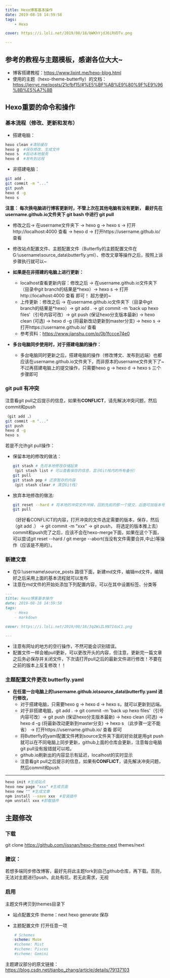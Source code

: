 ```yaml
---
title: Hexo博客基本操作
date: 2019-08-18 14:59:58
tags: 
	- Hexo

cover: https://i.loli.net/2019/08/18/bWKhYjdJ6iRVDTv.png

---
```


## 参考的教程与主题模板，感谢各位大大~

- 博客搭建教程：https://www.lixint.me/hexo-blog.html
- 使用的主题（hexo-theme-butterfly）的文档：https://jerryc.me/posts/21cfbf15/#%E5%BF%AB%E9%80%9F%E9%96%8B%E5%A7%8B

## Hexo重要的命令和操作

### 基本流程（修改、更新和发布）
- 搭建电脑：
```bash
hexo clean #清除缓存
hexo g  #保存修改，生成文件
hexo s  #启动本地服务
hexo d  #发布到远程
```
- 非搭建电脑：
```bash
git add .
git commit -m "..."
git push
hexo d -g
hexo s
```

**注意： 每次换电脑进行博客更新时，不管上次在其他电脑有没有更新，**
      **最好先在username.github.io文件夹下 git bash 中进行 git pull**

- 修改之后-> 在username文件夹下 -> hexo g -> hexo s -> 打开http://localhost:4000 查看 -> hexo d -> 打开https://username.github.io/ 查看

- 修改站点配置文件、主题配置文件（Butterfly的主题配置文件在G:\username\source\_data\butterfly.yml）、修改文章等操作之后，按照上诉步骤执行就可以~

- **如果是在非搭建的电脑上进行更新：**
  - localhost查看更新内容：修改之后 -> 在username.github.io文件夹下（目录中git branch的结果是*hexo）-> hexo s -> 打开http://localhost:4000 查看 即可！ 超方便的~
  - 上传更新：修改之后 -> 在username.github.io文件夹下（目录中git branch的结果是*hexo）-> git add . -> git commit -m 'back up hexo files'（引号内容可改）-> git push (保证hexo分支版本最新) -> hexo clean (可选) -> hexo d -g (将最新改动更新到master分支) -> hexo s -> 打开https://username.github.io/ 查看
  - 参考资料：https://www.jianshu.com/p/0b1fccce74e0

- **多台电脑同步使用时，对于搭建电脑的操作：**
    - 多台电脑同时更新之后，搭建电脑的操作（修改博文、发布到远端）也都应该在username.github.io文件夹下，而非原本的username文件夹下了~ 不过再搭建电脑上的提交操作，只需要hexo g -> hexo d -> hexo s 三个步骤即可

### git pull 有冲突

注意看git pull之后提示的信息，如果有**CONFLICT**，请先解决冲突问题，然后commit和push
```bash
（git add .）
git commit -m "..."
git push
hexo d -g
hexo s
```

若是不允许git pull操作：
- 保留本地的修改的做法：

    ```bash
    git stash # 先将本地修改存储起来
    （git stash list # 可以查看保存的信息，显示Git栈内的所有备份）
    git pull
    git stash pop # 还原暂存的内容
    （git stash clear # 清空Git栈）
    ```

- 放弃本地修改的做法:
    
    ```bash
    git reset --hard # 将本地的冲突文件冲掉，回到先前的那一个提交，后面可加版本号
    git pull
    ```

    （好好看CONFLICT的内容，打开冲突的文件选定需要的版本，保存，然后 （git add .） -> git commit -m "xxx" -> git push， 将选定的版本推上去）
    commit和push完了之后，应该不会在hexo-merge下面，如果在这个下面，可以尝试git reset --hard / git merge --abort(当没有文件需要合并,中止)等操作（应该是不用的）。
    
    
### 新建文章
- 在G:\username\source\_posts 路径下面，新建md文件，编辑md文件，编辑好之后采用上面的基本流程就可以发布
- 注意在md文件的开始处添加下列配置内容，可以在其中设置标签、分类等

```md
---
title: Hexo博客基本操作
date: 2019-08-18 14:59:58
tags: 
	- Hexo
	- markdown

cover: https://i.loli.net/2019/08/18/3q2WiZL9N7IdoC1.png

---
```
- 注意有网址的地方的空行操作，不然可能会识别错误。
- 配置文件一样会被pull更新，可以更改开头的内容，但注意，更新完一篇文章之后务必保存并关闭文件，下次请打开pull之后的最新文件进行修改！不要在之前的版本上反复修改！！

### 主题配置文件更改 butterfly.yaml

<div style='display: none'>
哈哈我是注释，不会在浏览器中显示:
- 在搭建的电脑上，对G:\username.github.io\source\_data\butterfly.yaml 进行修改，然后只需要hexo g -> hexo d -> hexo s，就可以更新到远端。但是很神奇的一点是，github上面，无论是hexo分支下面还是master分支下面，找不到更新的yaml的内容，应该是直接写成了html的内容更新到了master中。
- 所以在其他电脑上git pull之后，都不能更新localhost中显示的主题样式，但是https://username.github.io/ 中显示的是最新的主题。
- 如果想要改变其他分支电脑上的localhost的主题显示，可以直接更改分支电脑上的../username.github.io/source/_data/butterfly.yaml 文件，可改变localhost的主题显示。
- 所以，主题请在搭建电脑上更新，并发布到远端，G:\username.github.io\source\_data\butterfly.yaml下的文件始终是最新文件，git pull也不会改变它。更改该文件，并hexo g -> hexo d -> hexo s，即可写入master的html文件中，体现在https://username.github.io/ 的显示中。
</div>

- **在任意一台电脑上的\username.github.io\source\_data\butterfly.yaml 进行修改，**
    - 对于搭建电脑，只需要hexo g -> hexo d -> hexo s，就可以更新到远端。
    - 对于非搭建电脑，git add . -> git commit -m 'back up hexo files'（引号内容可改）-> git push (保证hexo分支版本最新) -> hexo clean (可选) -> hexo d -g (将最新改动更新到master分支) -> hexo s （此步骤一定不能省） -> 打开https://username.github.io/ 查看 即可
    - 将Butterfly的yaml配置文件拷到source文件夹下面的好处就是用git push就可以在不同电脑上同步更新，github上面的仓库会更新，注意每台电脑git pull没有报错就可以啦。
    - github.io刷新出的内容显示有延迟，localhost的实时显示
    - 注意看git pull之后提示的信息，如果有**CONFLICT**，请先解决冲突问题，然后commit和push
--------------------

```bash
hexo init #生成站点
hexo new page "xxx" #生成页面
hexo new "" #生成文章
npm install --save xxx  #安装插件
npm unstall xxx #卸载插件

```

## 主题修改
### 下载
git clone https://github.com/iissnan/hexo-theme-next themes/next

### 建议： 
若想多端同步修改博客，最好先将此主题fork到自己github仓库，再下载。否则，无法对主题进行push，此处有坑，若无此需求，无视

### 启用
主题文件拷贝到themes目录下

- 站点配置文件 
  theme：next 
  hexo generate 保存

- 主题配置文件 
  打开任意一项

```yaml
    # Schemes
    scheme: Muse
    #scheme: Mist
    #scheme: Pisces
    #scheme: Gemini
```

主题建议部分的原文链接：https://blog.csdn.net/tianbo_zhang/article/details/79137103

